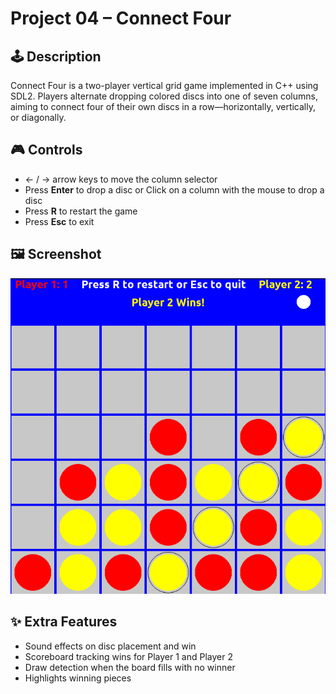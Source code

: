 # Project 04 – Connect Four

## 🕹️ Description

Connect Four is a two-player vertical grid game implemented in C++ using SDL2. Players alternate dropping colored discs into one of seven columns, aiming to connect four of their own discs in a row—horizontally, vertically, or diagonally.

## 🎮 Controls

- ← / → arrow keys to move the column selector  
- Press **Enter** to drop a disc or Click on a column with the mouse to drop a disc  
- Press **R** to restart the game  
- Press **Esc** to exit

## 🖼️ Screenshot

![Screenshot of Connect Four](connect.PNG)

## ✨ Extra Features

- Sound effects on disc placement and win  
- Scoreboard tracking wins for Player 1 and Player 2  
- Draw detection when the board fills with no winner  
- Highlights winning pieces
